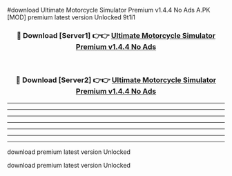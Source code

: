 #download Ultimate Motorcycle Simulator Premium v1.4.4 No Ads A.PK [MOD] premium latest version Unlocked 9t1i1 



<div align="center">
<h3>🔴 Download [Server1] 👉👉 <a href="https://download1apk.web.app/">Ultimate Motorcycle Simulator Premium v1.4.4 No Ads</a></h3><br>

<h3>🔴 Download [Server2] 👉👉 <a href="https://download1apk.web.app/">Ultimate Motorcycle Simulator Premium v1.4.4 No Ads</a></h3>
</div>





----------------------------------------------------------

----------------------------------------------------------

----------------------------------------------------------

----------------------------------------------------------

----------------------------------------------------------

----------------------------------------------------------

----------------------------------------------------------

download premium latest version Unlocked

download premium latest version Unlocked
